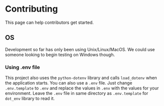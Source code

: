# Contributing

This page can help contributors get started.

## OS

Development so far has only been using Unix/Linux/MacOS. We could use someone looking to begin testing on Windows though.

### Using .env file

This project also uses the `python-dotenv` library and calls `load_dotenv` when the application starts. You can also use a `.env` file. Just change `.env.template` to `.env` and replace the values in `.env` with the values for your environment.  Leave the `.env` file in same directory as `.env.template` for `dot_env` library to read it.
